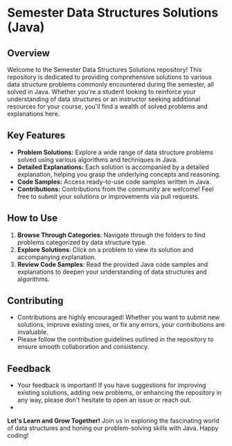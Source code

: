# Semester Data Structures Solutions (Java)

## Overview
Welcome to the Semester Data Structures Solutions repository! This repository is dedicated to providing comprehensive solutions to various data structure problems commonly encountered during the semester, all solved in Java. Whether you're a student looking to reinforce your understanding of data structures or an instructor seeking additional resources for your course, you'll find a wealth of solved problems and explanations here.

## Key Features
- **Problem Solutions:** Explore a wide range of data structure problems solved using various algorithms and techniques in Java.
- **Detailed Explanations:** Each solution is accompanied by a detailed explanation, helping you grasp the underlying concepts and reasoning.
- **Code Samples:** Access ready-to-use code samples written in Java.
- **Contributions:** Contributions from the community are welcome! Feel free to submit your solutions or improvements via pull requests.

## How to Use
1. **Browse Through Categories**: Navigate through the folders to find problems categorized by data structure type.
2. **Explore Solutions**: Click on a problem to view its solution and accompanying explanation.
3. **Review Code Samples**: Read the provided Java code samples and explanations to deepen your understanding of data structures and algorithms.

## Contributing
- Contributions are highly encouraged! Whether you want to submit new solutions, improve existing ones, or fix any errors, your contributions are invaluable.
- Please follow the contribution guidelines outlined in the repository to ensure smooth collaboration and consistency.

## Feedback
- Your feedback is important! If you have suggestions for improving existing solutions, adding new problems, or enhancing the repository in any way, please don't hesitate to open an issue or reach out.
- 

**Let's Learn and Grow Together!**
Join us in exploring the fascinating world of data structures and honing our problem-solving skills with Java. Happy coding!
